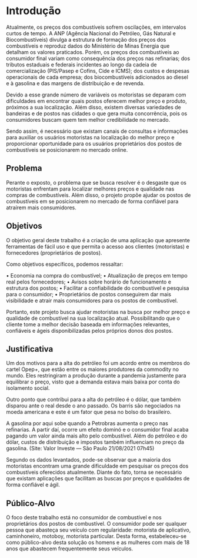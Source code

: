 # Introdução
Atualmente, os preços dos combustíveis sofrem oscilações, em intervalos curtos de tempo. A ANP (Agência Nacional do Petróleo, Gás Natural e Biocombustíveis) divulga a estrutura de formação dos preços dos combustíveis e reproduz dados do Ministério de Minas Energia que detalham os valores praticados. Porém, os preços dos combustíveis ao consumidor final variam como consequência dos preços nas refinarias; dos tributos estaduais e federais incidentes ao longo da cadeia de comercialização (PIS/Pasep e Cofins, Cide e ICMS); dos custos e despesas operacionais de cada empresa; dos biocombustíveis adicionados ao diesel e à gasolina e das margens de distribuição e de revenda.

Devido a esse grande número de variáveis os motoristas se deparam com dificuldades em encontrar quais postos oferecem melhor preço e produto, próximos a sua localização. Além disso, existem diversas variedades de bandeiras e de postos nas cidades o que gera muita concorrência, pois os consumidores buscam quem tem melhor credibilidade no mercado.

Sendo assim, é necessário que existam canais de consultas e informações para auxiliar os usuários motoristas na localização do melhor preço e proporcionar oportunidade para os usuários proprietários dos postos de combustíveis se posicionarem no mercado online.


## Problema
Perante o exposto, o problema que se busca resolver é o desgaste que os motoristas enfrentam para localizar melhores preços e qualidade nas compras de combustíveis.  Além disso, o projeto propõe ajudar os postos de combustíveis em se posicionarem no mercado de forma confiável para atraírem mais consumidores. 


## Objetivos

O objetivo geral deste trabalho é a criação de uma aplicação que apresente ferramentas de fácil uso e que permita o acesso aos clientes (motoristas) e fornecedores (proprietários de postos).

Como objetivos específicos, podemos ressaltar:

•	Economia na compra do combustível;
•	Atualização de preços em tempo real pelos fornecedores;
•	Avisos sobre horário de funcionamento e estrutura dos postos;
•	Facilitar a confiabilidade do combustível e pesquisa para o consumidor;
•	Proprietários de postos conseguirem dar mais visibilidade e atrair mais consumidores para os postos de combustível.

Portanto, este projeto busca ajudar motoristas na busca por melhor preço e qualidade de combustível na sua localização atual. Possibilitando que o cliente tome a melhor decisão baseada em informações relevantes, confiáveis e ágeis disponibilizadas pelos próprios donos dos postos.


## Justificativa

Um dos motivos para a alta do petróleo foi um acordo entre os membros do cartel Opep+, que estão entre os maiores produtores da commodity no mundo. Eles restringiram a produção durante a pandemia justamente para equilibrar o preço, visto que a demanda estava mais baixa por conta do isolamento social.

Outro ponto que contribui para a alta do petróleo é o dólar, que também disparou ante o real desde o ano passado. Os barris são negociados na moeda americana e este é um fator que pesa no bolso do brasileiro.

A gasolina por aqui sobe quando a Petrobras aumenta o preço nas refinarias. A partir daí, ocorre um efeito dominó e o consumidor final acaba pagando um valor ainda mais alto pelo combustível. Além do petróleo e do dólar, custos de distribuição e impostos também influenciam no preço da gasolina.
(Site: Valor Investe — São Paulo 21/08/2021 07h45)

Segundo os dados levantados, pode-se observar que a maioria dos motoristas encontram uma grande dificuldade em pesquisar os preços dos combustíveis oferecidos atualmente. Diante do fato, torna se necessário que existam aplicações que facilitam as buscas por preços e qualidades de forma confiável e ágil. 


## Público-Alvo

O foco deste trabalho está no consumidor de combustível e nos proprietários dos postos de combustível.
O consumidor pode ser qualquer pessoa que abasteça seu veículo com regularidade: motorista de aplicativo, caminhoneiro, motoboy, motorista particular.
Desta forma, estabeleceu-se como público-alvo desta solução os homens e as mulheres com mais de 18 anos que abastecem frequentemente seus veículos.

